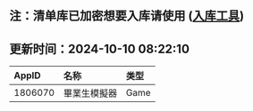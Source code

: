 ## 注：清单库已加密想要入库请使用 ([入库工具](https://github.com/BlankTMing/ManifestAutoUpdate/releases))

## 更新时间：2024-10-10 08:22:10
| AppID | 名称 | 类型  |
| :-------------------- | :----------------------------- | :----------- |
| 1806070 | 畢業生模擬器| Game |
